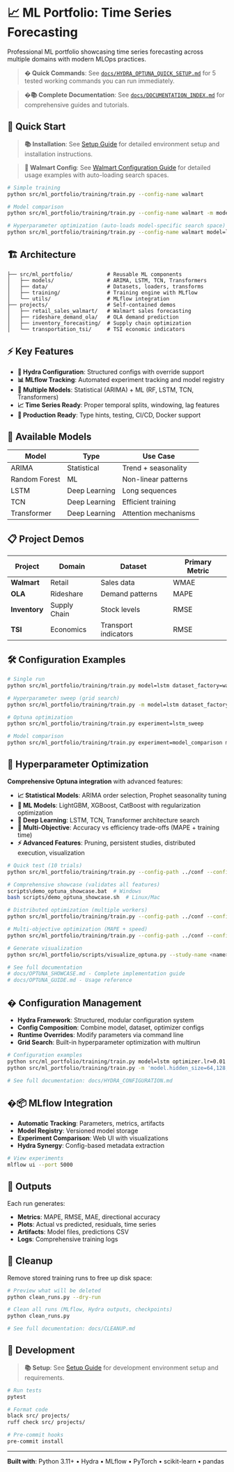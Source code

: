 # 📈 ML Portfolio: Time Series Forecasting

Professional ML portfolio showcasing time series forecasting across multiple domains with modern MLOps practices.

> **� Quick Commands**: See [`docs/HYDRA_OPTUNA_QUICK_SETUP.md`](docs/HYDRA_OPTUNA_QUICK_SETUP.md) for 5 tested working commands you can run immediately.

> **�📚 Complete Documentation**: See [`docs/DOCUMENTATION_INDEX.md`](docs/DOCUMENTATION_INDEX.md) for comprehensive guides and tutorials.

## 🚀 Quick Start

> **📚 Installation**: See [Setup Guide](docs/SETUP.md) for detailed environment setup and installation instructions.

> **🎯 Walmart Config**: See [Walmart Configuration Guide](docs/WALMART_CONFIG_GUIDE.md) for detailed usage examples with auto-loading search spaces.

```bash
# Simple training
python src/ml_portfolio/training/train.py --config-name walmart

# Model comparison
python src/ml_portfolio/training/train.py --config-name walmart -m model=lightgbm,xgboost

# Hyperparameter optimization (auto-loads model-specific search space)
python src/ml_portfolio/training/train.py --config-name walmart model=lightgbm use_optuna=true --multirun
```

## 🏗️ Architecture

```
├── src/ml_portfolio/           # Reusable ML components
│   ├── models/                 # ARIMA, LSTM, TCN, Transformers
│   ├── data/                   # Datasets, loaders, transforms
│   ├── training/               # Training engine with MLflow
│   └── utils/                  # MLflow integration
├── projects/                   # Self-contained demos
│   ├── retail_sales_walmart/   # Walmart sales forecasting
│   ├── rideshare_demand_ola/   # OLA demand prediction
│   ├── inventory_forecasting/  # Supply chain optimization
│   └── transportation_tsi/     # TSI economic indicators
```

## ⚡ Key Features

- **🔧 Hydra Configuration**: Structured configs with override support
- **📊 MLflow Tracking**: Automated experiment tracking and model registry
- **🤖 Multiple Models**: Statistical (ARIMA) + ML (RF, LSTM, TCN, Transformers)
- **📈 Time Series Ready**: Proper temporal splits, windowing, lag features
- **🔄 Production Ready**: Type hints, testing, CI/CD, Docker support

## 🎯 Available Models

| Model | Type | Use Case |
|-------|------|----------|
| ARIMA | Statistical | Trend + seasonality |
| Random Forest | ML | Non-linear patterns |
| LSTM | Deep Learning | Long sequences |
| TCN | Deep Learning | Efficient training |
| Transformer | Deep Learning | Attention mechanisms |

## 📋 Project Demos

| Project | Domain | Dataset | Primary Metric |
|---------|--------|---------|----------------|
| **Walmart** | Retail | Sales data | WMAE |
| **OLA** | Rideshare | Demand patterns | MAPE |
| **Inventory** | Supply Chain | Stock levels | RMSE |
| **TSI** | Economics | Transport indicators | RMSE |

## 🛠️ Configuration Examples

```bash
# Single run
python src/ml_portfolio/training/train.py model=lstm dataset_factory=walmart optimizer=adam

# Hyperparameter sweep (grid search)
python src/ml_portfolio/training/train.py -m model=lstm dataset_factory=walmart optimizer=adam,adamw optimizer.lr=0.001,0.01,0.1

# Optuna optimization
python src/ml_portfolio/training/train.py experiment=lstm_sweep

# Model comparison
python src/ml_portfolio/training/train.py experiment=model_comparison model=arima,random_forest,lstm
```

## 🔄 Hyperparameter Optimization

**Comprehensive Optuna integration** with advanced features:

- **📈 Statistical Models**: ARIMA order selection, Prophet seasonality tuning
- **🌳 ML Models**: LightGBM, XGBoost, CatBoost with regularization optimization
- **🧠 Deep Learning**: LSTM, TCN, Transformer architecture search
- **🎯 Multi-Objective**: Accuracy vs efficiency trade-offs (MAPE + training time)
- **⚡ Advanced Features**: Pruning, persistent studies, distributed execution, visualization

```bash
# Quick test (10 trials)
python src/ml_portfolio/training/train.py --config-path ../conf --config-name config_optuna_test model=xgboost

# Comprehensive showcase (validates all features)
scripts\demo_optuna_showcase.bat  # Windows
bash scripts/demo_optuna_showcase.sh  # Linux/Mac

# Distributed optimization (multiple workers)
python src/ml_portfolio/training/train.py --config-path ../conf --config-name config_distributed

# Multi-objective optimization (MAPE + speed)
python src/ml_portfolio/training/train.py --config-path ../conf --config-name config_multiobjective

# Generate visualization
python src/ml_portfolio/scripts/visualize_optuna.py --study-name <name> --storage sqlite:///optuna.db

# See full documentation
# docs/OPTUNA_SHOWCASE.md - Complete implementation guide
# docs/OPTUNA_GUIDE.md - Usage reference
```

## � Configuration Management

- **Hydra Framework**: Structured, modular configuration system
- **Config Composition**: Combine model, dataset, optimizer configs
- **Runtime Overrides**: Modify parameters via command line
- **Grid Search**: Built-in hyperparameter optimization with multirun

```bash
# Configuration examples
python src/ml_portfolio/training/train.py model=lstm optimizer.lr=0.01
python src/ml_portfolio/training/train.py -m 'model.hidden_size=64,128,256'

# See full documentation: docs/HYDRA_CONFIGURATION.md
```

## �📦 MLflow Integration

- **Automatic Tracking**: Parameters, metrics, artifacts
- **Model Registry**: Versioned model storage
- **Experiment Comparison**: Web UI with visualizations
- **Hydra Synergy**: Config-based metadata extraction

```bash
# View experiments
mlflow ui --port 5000
```

## 🎨 Outputs

Each run generates:
- **Metrics**: MAPE, RMSE, MAE, directional accuracy
- **Plots**: Actual vs predicted, residuals, time series
- **Artifacts**: Model files, predictions CSV
- **Logs**: Comprehensive training logs

## 🧹 Cleanup

Remove stored training runs to free up disk space:

```bash
# Preview what will be deleted
python clean_runs.py --dry-run

# Clean all runs (MLflow, Hydra outputs, checkpoints)
python clean_runs.py

# See full documentation: docs/CLEANUP.md
```

## 🔬 Development

> **📚 Setup**: See [Setup Guide](docs/SETUP.md) for development environment setup and requirements.

```bash
# Run tests
pytest

# Format code
black src/ projects/
ruff check src/ projects/

# Pre-commit hooks
pre-commit install
```

---

**Built with**: Python 3.11+ • Hydra • MLflow • PyTorch • scikit-learn • pandas
